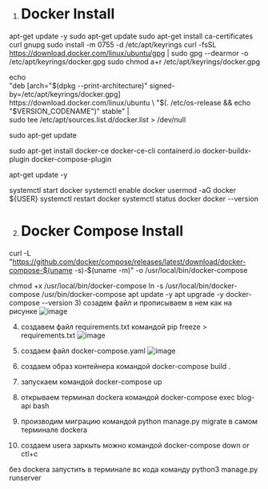 1) # Docker Install

apt-get update -y
sudo apt-get update
sudo apt-get install ca-certificates curl gnupg
sudo install -m 0755 -d /etc/apt/keyrings
curl -fsSL https://download.docker.com/linux/ubuntu/gpg | sudo gpg --dearmor -o /etc/apt/keyrings/docker.gpg
sudo chmod a+r /etc/apt/keyrings/docker.gpg

echo \
  "deb [arch="$(dpkg --print-architecture)" signed-by=/etc/apt/keyrings/docker.gpg] https://download.docker.com/linux/ubuntu \
  "$(. /etc/os-release && echo "$VERSION_CODENAME")" stable" | \
  sudo tee /etc/apt/sources.list.d/docker.list > /dev/null
  
sudo apt-get update

sudo apt-get install docker-ce docker-ce-cli containerd.io docker-buildx-plugin docker-compose-plugin

apt-get update -y

systemctl start docker
systemctl enable docker
usermod -aG docker ${USER}
systemctl restart docker
systemctl status docker
docker --version

2) # Docker Compose Install
curl -L "https://github.com/docker/compose/releases/latest/download/docker-compose-$(uname -s)-$(uname -m)" -o /usr/local/bin/docker-compose

chmod +x /usr/local/bin/docker-compose
ln -s /usr/local/bin/docker-compose /usr/bin/docker-compose
apt update -y
apt upgrade -y
docker-compose --version
3) созадем файл и прописываем в нем как на рисунке
![image](https://github.com/user-attachments/assets/531a491f-1327-4fa3-848b-808e1067c267)

4) создавем файл requirements.txt командой pip freeze > requirements.txt 
![image](https://github.com/user-attachments/assets/d94e8bf1-a5c0-4fdc-a10c-4954a8d1f71d)

5) создаем файл docker-compose.yaml
![image](https://github.com/user-attachments/assets/b6c5a225-48f9-4cb7-a41f-c29bfaee40bb)

6) создаем образ контейнера командой docker-compose build .
7) запускаем командой docker-compose up
8) открываем терминал dockera командой docker-compose exec blog-api bash
9) производим миграцию командой python manage.py migrate в самом терминале dockera
10) создаем usera
заркыть можно командой docker-compose down or ctl+c

без dockera 
запустить в терминале вс кода команду python3 manage.py runserver



